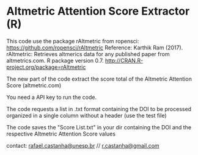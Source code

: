# Altmetric Attention Score Extractor (R)

This code use the package rAltmetric from ropensci: https://github.com/ropensci/rAltmetric
Reference: Karthik Ram (2017). rAltmetric: Retrieves altmerics data for any published paper from altmetrics.com. R package version 0.7. http://CRAN.R-project.org/package=rAltmetric

The new part of the code extract the score total of the Altmetric Attention Score (altmetric.com)

You need a API key to run the code.

The code requests a list in .txt format containing the DOI to be processed organized in a single column without a header (use the test file)

The code saves the "Score List.txt" in your dir containing the DOI and the respective Altmetric Attention Score values

contact: rafael.castanha@unesp.br // r.castanha@gmail.com

